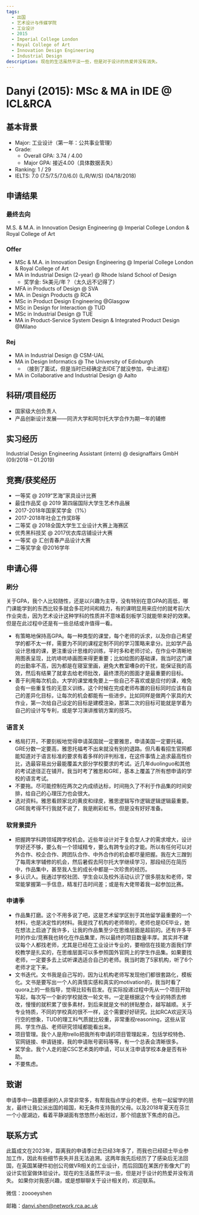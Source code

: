 ```yaml
---
tags:
  - 出国
  - 艺术设计与传媒学院
  - 工业设计
  - 2015
  - Imperial College London
  - Royal College of Art
  - Innovation Design Engineering
  - Industrial Design
description: 现在的生活虽然平淡一些，但是对于设计的热爱并没有消失。
---
```

# Danyi (2015): MSc & MA in IDE @ ICL&RCA

## 基本背景

- Major: 工业设计（第一年：公共事业管理）
- Grade:
  - Overall GPA: 3.74 / 4.00
  - Major GPA: 接近4.00（具体数据丢失）
- Ranking: 1 / 29
- IELTS: 7.0 (7.5/7.5/7.0/6.0) (L/R/W/S) (04/18/2018)

## 申请结果

### 最终去向

M.S. & M.A. in Innovation Design Engineering @ Imperial College London & Royal College of Art

### Offer

- MSc & M.A. in Innovation Design Engineering @ Imperial College London & Royal College of Art
- MA in Industrial Design (2-year) @ Rhode Island School of Design
  - 奖学金: 5k美元/年？（太久远不记得了）
- MFA in Products of Design @ SVA
- MA. in Design Products @ RCA
- MSc in Product Design Engineering @Glasgow
- MSc in Design for Interaction @ TUD
- MSc in Industrial Design @ TUE
- MA in Product-Service System Design & Integrated Product Design @Milano

### Rej

- MA in Industrial Design @ CSM-UAL
- MA in Design Informatics @ The University of Edinburgh
  - （接到了面试，但是当时已经确定去IDE了就没参加，中止进程）
- MA in Collaborative and Industrial Design @ Aalto

## 科研/项目经历

- 国家级大创负责人
- 产品创新设计发展——同济大学和阿尔托大学合作为期一年的辅修

## 实习经历

Industrial Design Engineering Assistant (intern) @ designaffairs GmbH (09/2018 – 01.2019)

## 竞赛/获奖经历

- 一等奖 @ 2019“艺海”家具设计比赛
- 最佳作品奖 @ 2019 第四届国际大学生艺术作品展
- 2017-2018年国家奖学金（1%）
- 2017-2018年社会工作奖B等
- 二等奖 @ 2018全国大学生工业设计大赛上海赛区
- 优秀黑科技奖 @ 2017优衣库店铺设计大赛
- 一等奖 @ 汇创青春产品设计大赛
- 二等奖学金 @2016学年

## 申请心得

### 刷分

关于GPA，我个人比较随性，还是以兴趣为主导，没有特别在意GPA的高低，哪门课能学到的东西比较多就会多花时间和精力，有的课明显用来应付的就考前/大作业突击，因为艺术设计这种学科的性质并不意味着刻板学习就能带来好的效果。但是在此过程中还是有一些总结或许值得一看。

- 有策略地保持高GPA。每一种类型的课堂，每个老师的诉求，以及你自己希望学的都不太一样，需要为不同的课程定制不同的学习策略来拿分。比如学产品设计思维的课，更注重设计思维的训练，平时多和老师讨论，在作业中清晰地用图表呈现，比吭哧吭哧画图来得更重要；比如绘图的基础课，我当时这门课的出勤率不高，因为都是在寝室里画，避免大教室嘈杂的干扰，能保证我的高效，然后有结果了就拿去给老师批改，最终漂亮的图面才是最重要的目标。
- 善于利用每次机会。大学的课堂难免要上一些自己不喜欢或是应付的课，难免会有一些重复性的无意义训练，这个时候在完成老师布置的目标同时应该有自己的差异化目标，让每次的机会都能有一些进步。比如同样是做两个家具的大作业，第一次给自己设定的目标是建模渲染，那第二次的目标可能就是学着为自己的设计写专利，或是学习演讲推销方案的技巧。

### 语言关

- 格局打开。不要刻板地觉得申请英国就一定要雅思，申请美国一定要托福，GRE分数一定要高，雅思托福考不出来就没有别的退路。但凡看看招生官网都能知道对于语言标准的要求有着多样的评判标准，在这件事情上追求最高性价比，选最容易出分最能覆盖大部分学校要求的考试。近几年duolinguo和其他的考试途径正在铺开。我当时考了雅思和GRE，基本上覆盖了所有想申请的学校的语言考试。
- 不要拖。尽可能控制在两次之内成绩达标，时间拖久了不利于作品集的时间安排，给自己的心理压力也会很大。
- 选对资料。雅思看顾家北的黄皮和绿皮，雅思逻辑写作逻辑逻辑逻辑最重要。GRE我考得不行我就不说了，我是刷彩虹书，但是没有好好准备。

### 软背景提升

- 把握跨学科跨领域跨学校机会。近些年设计对于复合型人才的需求增大，设计学好还不够，要么有一个领域精专，要么有跨专业的才能。所以有任何可以对外合作、校企合作、跨团队合作、中外合作的机会都尽量把握。我在大三蹭到了每周末学辅修的机会，然后暑假去阿尔托大学继续学习，那段经历在简历中，作品集中，甚至我人生的成长中都是一次珍贵的经历。
- 多认识人。我通过学校社团、学生会以及校外活动认识了很多朋友和老师，常常能掌握第一手信息，精准打击时间差；或是有大佬带着我一起参加比赛。

### 申请季

- 作品集打磨。这个不用多说了吧，这是艺术留学区别于其他留学最重要的一个材料，也是决定性的材料。我是找了机构的老师带的，老师也是IDE毕业，她在想法上启迪了我许多，让我的作品集至少在思维层面是超前的。还有许多平时的作业/竞赛我也转化在作品集里，所以最终的项目数量丰厚。其实并不建议每个人都找老师，尤其是已经在工业设计专业的，要相信在技能方面我们学校教学是扎实的，在思维层面可以多参照国外官网上的学生作品集。如果要找老师，一定要多去上试听课选适合自己的老师。我当时跑了5家机构，听了6个老师才定下来。
- 文书迭代。文书我是自己写的，因为让机构老师写发现他们都很套路化，模板化。文书是要写出一个人的真情实感和真实的motivation的，我当时看了quora上的一些指导，觉得比较有启发。在实际投递过程中先从一个项目开始写起，每次写一个新的学校就改一轮文书，一定是根据这个专业的特质去修改，慢慢的就积累了很多素材，到后来就是文书的拼贴整合，越写越顺。关于专业特质，不同的学校真的很不一样，这个需要好好研究。比如RCA欢迎天马行空的想象，TUD的理工科气质就比较重，非常重视reasoning，这些从官网、学生作品、老师研究领域都能看出来。
- 项目管理。我个人是用trello把我所有申请的项目管理起来，包括学校特色、官网链接、申请链接，我的申请账号密码等等，有一个总表会清晰很多。
- 奖学金。我个人走的是CSC艺术类的申请，可以关注申请学校本身是否有补助。
- 不要焦虑。

## 致谢

申请季中一路要感谢的人非常非常多，有帮我指点学业的老师，也有一起留学的朋友，最终让我公派出国的祖国，和无条件支持我的父母。以及2018年夏天在芬兰一个小屋湖边，看着平静湖面有悠悠然小船划过，那个彻底放下焦虑的自己。

## 联系方式

此篇成文在2023年，距离我的申请季过去已经3年多了，而我也已经硕士毕业参加工作，因此有些细节丧失并且无法追溯。这两年我先后经历了了感染后无法回国，在英国某硬件初创公司做VR相关的工业设计，而后回国在某医疗影像大厂的设计实验室做体验设计。现在的生活虽然平淡一些，但是对于设计的热爱并没有消失。
如果你对我感兴趣，或是想聊聊关于设计相关的，欢迎联系。

微信：zoooeyshen

邮箱：danyi.shen@network.rca.ac.uk

